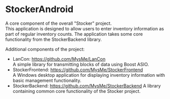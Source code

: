 # StockerAndroid

A core component of the overall "Stocker" project.  
This application is designed to allow users to enter inventory information as part of regular inventory counts.
The application takes some core functionality from the StockerBackend library.

Additional components of the project:  
- LanCon: https://github.com/MysMe/LanCon  
A simple library for transmitting blocks of data using Boost ASIO.
- StockerFrontend: https://github.com/MysMe/StockerFrontend  
A Windows desktop application for displaying inventory information with basic management functionality.
- StockerBackend: https://github.com/MysMe/StockerBackend
A library containing common core functionality of the Stocker project.
